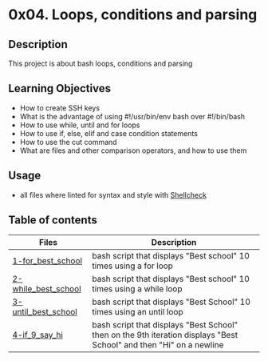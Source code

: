# 0x04. Loops, conditions and parsing

## Description

This project is about bash loops, conditions and parsing

## Learning Objectives

* How to create SSH keys
* What is the advantage of using #!/usr/bin/env bash over #!/bin/bash
* How to use while, until and for loops
* How to use if, else, elif and case condition statements
* How to use the cut command
* What are files and other comparison operators, and how to use them

## Usage
* all files where linted for syntax and style with [Shellcheck](https://github.com/koalaman/shellcheck/wiki/SC2034)

## Table of contents
Files | Description
----- | -----------
[1-for_best_school](./1-for_best_school) | bash script that displays "Best school" 10 times using a for loop
[2-while_best_school](./2-while_best_school)  | bash script that displays "Best school" 10 times  using a while loop
[3-until_best_school](./3-until_best_school)  | bash script that displays "Best School" 10 times using an until loop
[4-if_9_say_hi](./4-if_9_say_hi)  | bash script that displays "Best School" then on the 9th iteration displays "Best School" and then "Hi" on a newline